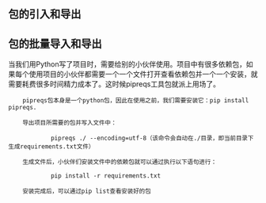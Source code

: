 ## 包的引入和导出





## 包的批量导入和导出

   当我们用Python写了项目时，需要给别的小伙伴使用。项目中有很多依赖包，如果每个使用项目的小伙伴都需要一个一个文件打开查看依赖包并一个一个安装，就需要耗费很多时间精力成本了。这时候pipreqs工具包就派上用场了。

        pipreqs包本身是一个python包，因此在使用之前，我们需要安装它：pip install pipreqs.
    
        导出项目所需要的包并写入文件中：
    
                pipreqs ./ --encoding=utf-8（该命令会自动在./目录，即当前目录下生成requirements.txt文件）
    
        生成文件后，小伙伴们安装文件中的依赖包就可以通过执行以下语句进行：
    
                pip install -r requirements.txt
    
        安装完成后，可以通过pip list查看安装好的包
